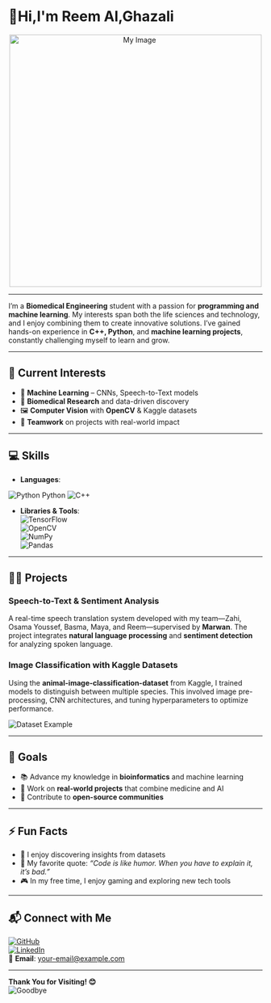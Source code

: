 # 👋Hi,I'm Reem Al,Ghazali  

<div align="center">
    <img src="https://github.com/user-attachments/assets/9fc2faad-b8c1-4c20-9d3d-368edcfd1757" alt="My Image" width="500"> <!-- Adjust width as needed -->
</div>

-------
I’m a **Biomedical Engineering** student with a passion for **programming and machine learning**. My interests span both the life sciences and technology, and I enjoy combining them to create innovative solutions. I’ve gained hands-on experience in **C++, Python**, and **machine learning projects**, constantly challenging myself to learn and grow.  

---

## 🌟 Current Interests  
- 🧠 **Machine Learning** – CNNs, Speech-to-Text models  
- 🧬 **Biomedical Research** and data-driven discovery  
- 🖼️ **Computer Vision** with **OpenCV** & Kaggle datasets  
- 🤝 **Teamwork** on projects with real-world impact  

---

## 💻 Skills  


- **Languages**:  

![Python](https://img.shields.io/badge/Python-3670A0?style=for-the-badge&logo=python&logoColor=ffdd54) Python
 ![C++](https://img.shields.io/badge/C++-00599C?style=for-the-badge&logo=cplusplus&logoColor=white)  

- **Libraries & Tools**:  
  ![TensorFlow](https://img.shields.io/badge/TensorFlow-FF6F00?style=for-the-badge&logo=tensorflow&logoColor=white)  
  ![OpenCV](https://img.shields.io/badge/OpenCV-5C3EE8?style=for-the-badge&logo=opencv&logoColor=white)  
  ![NumPy](https://img.shields.io/badge/NumPy-013243?style=for-the-badge&logo=numpy&logoColor=white)  
  ![Pandas](https://img.shields.io/badge/Pandas-150458?style=for-the-badge&logo=pandas&logoColor=white)  

---

## 🧑‍💻 Projects  
### **Speech-to-Text & Sentiment Analysis**  
A real-time speech translation system developed with my team—Zahi, Osama Youssef, Basma, Maya, and Reem—supervised by **Marwan**. The project integrates **natural language processing** and **sentiment detection** for analyzing spoken language.

### **Image Classification with Kaggle Datasets**  
Using the **animal-image-classification-dataset** from Kaggle, I trained models to distinguish between multiple species. This involved image pre-processing, CNN architectures, and tuning hyperparameters to optimize performance.  

![Dataset Example](https://via.placeholder.com/600x300?text=Animal+Image+Dataset)

---

## 🎯 Goals  
- 📚 Advance my knowledge in **bioinformatics** and machine learning  
- 🚀 Work on **real-world projects** that combine medicine and AI  
- 🤝 Contribute to **open-source communities**  

---

## ⚡ Fun Facts  
- 🧪 I enjoy discovering insights from datasets  
- 💬 My favorite quote: *“Code is like humor. When you have to explain it, it’s bad.”*  
- 🎮 In my free time, I enjoy gaming and exploring new tech tools  

---

## 📬 Connect with Me  
[![GitHub](https://img.shields.io/badge/GitHub-000000?style=for-the-badge&logo=github&logoColor=white)](https://github.com/your-github-profile)  
[![LinkedIn](https://img.shields.io/badge/LinkedIn-0077B5?style=for-the-badge&logo=linkedin&logoColor=white)](https://linkedin.com/in/your-linkedin-profile)  
📧 **Email**: your-email@example.com  

---

**Thank You for Visiting! 😊**  
![Goodbye](https://via.placeholder.com/800x200?text=See+You+Soon!)




